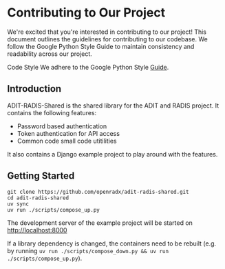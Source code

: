 # Contributing to Our Project

We're excited that you're interested in contributing to our project! This document outlines the
guidelines for contributing to our codebase. We follow the Google Python Style Guide to maintain
consistency and readability across our project.

Code Style
We adhere to the Google Python Style [Guide](https://google.github.io/styleguide/pyguide.html).

## Introduction

ADIT-RADIS-Shared is the shared library for the ADIT and RADIS project. It contains the following
features:

- Password based authentication
- Token authentication for API access
- Common code small code utitilities

It also contains a Django example project to play around with the features.

## Getting Started

```terminal
git clone https://github.com/openradx/adit-radis-shared.git
cd adit-radis-shared
uv sync
uv run ./scripts/compose_up.py
```

The development server of the example project will be started on <http://localhost:8000>

If a library dependency is changed, the containers need to be rebuilt (e.g. by running
`uv run ./scripts/compose_down.py && uv run ./scripts/compose_up.py`).
